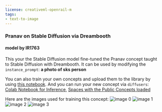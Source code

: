 ```yaml
---
license: creativeml-openrail-m
tags:
- text-to-image
---
```

### Pranav on Stable Diffusion via Dreambooth
#### model by IR1763
This your the Stable Diffusion model fine-tuned the Pranav concept taught to Stable Diffusion with Dreambooth.
It can be used by modifying the `instance_prompt`: **a photo of sks person**

You can also train your own concepts and upload them to the library by using [this notebook](https://colab.research.google.com/github/huggingface/notebooks/blob/main/diffusers/sd_dreambooth_training.ipynb).
And you can run your new concept via `diffusers`: [Colab Notebook for Inference](https://colab.research.google.com/github/huggingface/notebooks/blob/main/diffusers/sd_dreambooth_inference.ipynb), [Spaces with the Public Concepts loaded](https://huggingface.co/spaces/sd-dreambooth-library/stable-diffusion-dreambooth-concepts)

Here are the images used for training this concept:
![image 0](https://huggingface.co/sd-dreambooth-library/pranav/resolve/main/concept_images/3.jpeg)
![image 1](https://huggingface.co/sd-dreambooth-library/pranav/resolve/main/concept_images/0.jpeg)
![image 2](https://huggingface.co/sd-dreambooth-library/pranav/resolve/main/concept_images/2.jpeg)
![image 3](https://huggingface.co/sd-dreambooth-library/pranav/resolve/main/concept_images/1.jpeg)

